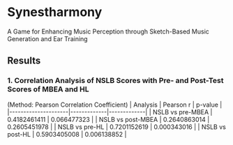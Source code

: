 # Synestharmony
A Game for Enhancing Music Perception through Sketch-Based Music Generation and Ear Training


## Results

### 1. Correlation Analysis of NSLB Scores with Pre- and Post-Test Scores of MBEA and HL
(Method: Pearson Correlation Coefficient)
| Analysis            | Pearson r   | p-value     |
|---------------------|-------------|-------------|
| NSLB vs pre-MBEA    | 0.4182461411 | 0.066477323 |
| NSLB vs post-MBEA   | 0.2640863014 | 0.2605451978 |
| NSLB vs pre-HL      | 0.7201152619 | 0.000343016 |
| NSLB vs post-HL     | 0.5903405008 | 0.006138852 |


